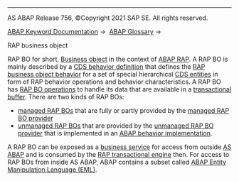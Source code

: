   

* * *

AS ABAP Release 756, ©Copyright 2021 SAP SE. All rights reserved.

[ABAP Keyword Documentation](javascript:call_link\('abenabap.htm'\)) →  [ABAP Glossary](javascript:call_link\('abenabap_glossary.htm'\)) → 

RAP business object

RAP BO for short. [Business object](javascript:call_link\('abenbusiness_object_glosry.htm'\) "Glossary Entry") in the context of [ABAP RAP](javascript:call_link\('abenabap_rap_glosry.htm'\) "Glossary Entry"). A RAP BO is mainly described by a [CDS behavior definition](javascript:call_link\('abencds_behavior_definition_glosry.htm'\) "Glossary Entry") that defines the [RAP business object behavior](javascript:call_link\('abenrap_bo_behavior_glosry.htm'\) "Glossary Entry") for a set of special hierarchical [CDS entities](javascript:call_link\('abencds_entity_glosry.htm'\) "Glossary Entry") in form of RAP behavior operations and behavior characteristics. A RAP BO has [RAP BO operations](javascript:call_link\('abenrap_bo_operation_glosry.htm'\) "Glossary Entry") to handle its data that are available in a [transactional buffer](javascript:call_link\('abentransactional_buffer_glosry.htm'\) "Glossary Entry"). There are two kinds of RAP BOs:

-   [managed RAP BOs](javascript:call_link\('abenmanaged_rap_bo_glosry.htm'\) "Glossary Entry") that are fully or partly provided by the [managed RAP BO provider](javascript:call_link\('abenmanaged_rap_bo_prov_glosry.htm'\) "Glossary Entry")
-   [unmanaged RAP BOs](javascript:call_link\('abenunmanaged_rap_bo_glosry.htm'\) "Glossary Entry") that are provided by the [unmanaged RAP BO provider](javascript:call_link\('abenunmanaged_rap_bo_prov_glosry.htm'\) "Glossary Entry") that is implemented in an [ABAP behavior implementation](javascript:call_link\('abenbehavior_implement_glosry.htm'\) "Glossary Entry").

A RAP BO can be exposed as a [business service](javascript:call_link\('abenbusiness_service_glosry.htm'\) "Glossary Entry") for access from outside [AS ABAP](javascript:call_link\('abenas_abap_glosry.htm'\) "Glossary Entry") and is consumed by the [RAP transactional engine](javascript:call_link\('abenrap_transac_engine_glosry.htm'\) "Glossary Entry") then. For access to RAP BOs from inside AS ABAP, ABAP contains a subset called [ABAP Entity Manipulation Language (EML)](javascript:call_link\('abenaeml_glosry.htm'\) "Glossary Entry").